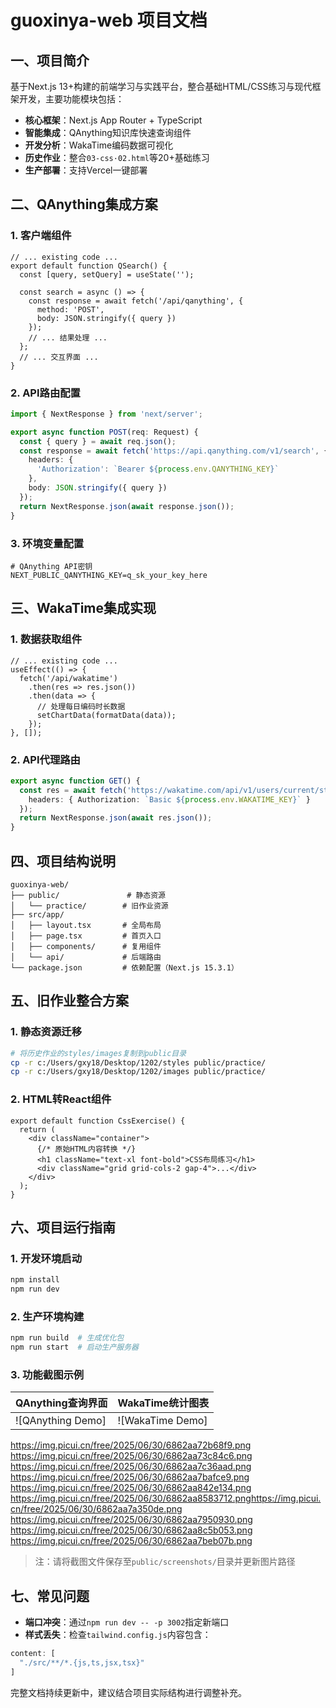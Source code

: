 # guoxinya-web 项目文档

## 一、项目简介  
基于Next.js 13+构建的前端学习与实践平台，整合基础HTML/CSS练习与现代框架开发，主要功能模块包括：

- **核心框架**：Next.js App Router + TypeScript
- **智能集成**：QAnything知识库快速查询组件
- **开发分析**：WakaTime编码数据可视化
- **历史作业**：整合`03-css·02.html`等20+基础练习
- **生产部署**：支持Vercel一键部署

## 二、QAnything集成方案  
### 1. 客户端组件  
```tsx:/src/app/components/QSearch.tsx
// ... existing code ...
export default function QSearch() {
  const [query, setQuery] = useState('');
  
  const search = async () => {
    const response = await fetch('/api/qanything', {
      method: 'POST',
      body: JSON.stringify({ query })
    });
    // ... 结果处理 ...
  };
  // ... 交互界面 ...
}
```

### 2. API路由配置  
```ts:/src/app/api/qanything/route.ts
import { NextResponse } from 'next/server';

export async function POST(req: Request) {
  const { query } = await req.json();
  const response = await fetch('https://api.qanything.com/v1/search', {
    headers: {
      'Authorization': `Bearer ${process.env.QANYTHING_KEY}`
    },
    body: JSON.stringify({ query })
  });
  return NextResponse.json(await response.json());
}
```

### 3. 环境变量配置  
```env:.env.local
# QAnything API密钥
NEXT_PUBLIC_QANYTHING_KEY=q_sk_your_key_here
```

## 三、WakaTime集成实现  
### 1. 数据获取组件  
```tsx:/src/app/components/WakaTimeStats.tsx
// ... existing code ...
useEffect(() => {
  fetch('/api/wakatime')
    .then(res => res.json())
    .then(data => {
      // 处理每日编码时长数据
      setChartData(formatData(data));
    });
}, []);
```

### 2. API代理路由  
```ts:/src/app/api/wakatime/route.ts
export async function GET() {
  const res = await fetch('https://wakatime.com/api/v1/users/current/stats', {
    headers: { Authorization: `Basic ${process.env.WAKATIME_KEY}` }
  });
  return NextResponse.json(await res.json());
}
```

## 四、项目结构说明  
```
guoxinya-web/
├── public/               # 静态资源
│   └── practice/        # 旧作业资源
├── src/app/              
│   ├── layout.tsx       # 全局布局
│   ├── page.tsx         # 首页入口
│   ├── components/      # 复用组件
│   └── api/             # 后端路由
└── package.json         # 依赖配置（Next.js 15.3.1）
```

## 五、旧作业整合方案  
### 1. 静态资源迁移  
```bash
# 将历史作业的styles/images复制到public目录
cp -r c:/Users/gxy18/Desktop/1202/styles public/practice/
cp -r c:/Users/gxy18/Desktop/1202/images public/practice/
```

### 2. HTML转React组件  
```tsx:/src/app/practice/03-css-02.tsx
export default function CssExercise() {
  return (
    <div className="container">
      {/* 原始HTML内容转换 */}
      <h1 className="text-xl font-bold">CSS布局练习</h1>
      <div className="grid grid-cols-2 gap-4">...</div>
    </div>
  );
}
```

## 六、项目运行指南  
### 1. 开发环境启动  
```bash
npm install
npm run dev
```

### 2. 生产环境构建  
```bash
npm run build  # 生成优化包
npm run start  # 启动生产服务器
```

### 3. 功能截图示例  
| QAnything查询界面 | WakaTime统计图表 |
|-------------------|------------------|
| ![QAnything Demo] | ![WakaTime Demo] |
https://img.picui.cn/free/2025/06/30/6862aa72b68f9.png
https://img.picui.cn/free/2025/06/30/6862aa73c84c6.png
https://img.picui.cn/free/2025/06/30/6862aa7c36aad.png
https://img.picui.cn/free/2025/06/30/6862aa7bafce9.png
https://img.picui.cn/free/2025/06/30/6862aa842e134.png
https://img.picui.cn/free/2025/06/30/6862aa8583712.pnghttps://img.picui.cn/free/2025/06/30/6862aa7a350de.png
https://img.picui.cn/free/2025/06/30/6862aa7950930.png
https://img.picui.cn/free/2025/06/30/6862aa8c5b053.png
https://img.picui.cn/free/2025/06/30/6862aa7beb07b.png
> 注：请将截图文件保存至`public/screenshots/`目录并更新图片路径

## 七、常见问题  
- **端口冲突**：通过`npm run dev -- -p 3002`指定新端口
- **样式丢失**：检查`tailwind.config.js`内容包含：
```js
content: [
  "./src/**/*.{js,ts,jsx,tsx}"
]
```

完整文档持续更新中，建议结合项目实际结构进行调整补充。
